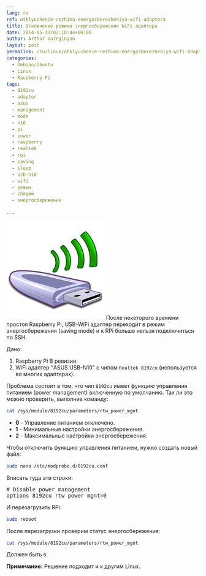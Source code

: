 ```yaml
---
lang: ru
ref: otklyuchenie-rezhima-energosberezheniya-wifi-adaptera
title: Отключение режима энергосбережения WiFi адаптера
date: 2014-05-31T02:10:44+00:00
author: Arthur Gareginyan
layout: post
permalink: /ru/linux/otklyuchenie-rezhima-energosberezheniya-wifi-adaptera.html
categories:
  - Debian/Ubuntu
  - Linux
  - Raspberry Pi
tags:
  - 8192cu
  - adapter
  - asus
  - management
  - mode
  - n10
  - pi
  - power
  - raspberry
  - realtek
  - rpi
  - saving
  - sleep
  - usb-n10
  - wifi
  - режим
  - спящий
  - энергосбережение

---
```


![thumb](/images/WiFi.png)
После некоторого времени простоя Raspberry Pi, USB-WiFi адаптер переходит в режим энергосбережения (saving mode) и к RPi больше нельзя подключиться по SSH.

Дано:

1. Raspberry Pi B ревизии.
2. WiFi адаптер “ASUS USB-N10” с чипом `Realtek 8192cu` (используется во многих адаптерах).
 

Проблема состоит в том, что чип `8192cu` имеет функцию управления питанием (power management) включенную по умолчанию. Так ли это можно проверить, выполнив команду:

```sh
cat /sys/module/8192cu/parameters/rtw_power_mgnt
```

* **0** - Управление питанием отключено.
* **1** - Минимальные настройки энергосбережения.
* **2** - Максимальные настройки энергосбережения.

Чтобы отключить функцию управления питанием, нужно создать новый файл:

```sh
sudo nano /etc/modprobe.d/8192cu.conf
```

Вписать туда эти строки:

<pre>
# Disable power management
options 8192cu rtw_power_mgnt=0
</pre>

И перезагрузить RPi:

```sh
sudo reboot
```

После перезагрузки проверим статус энергосбережения:

```sh
cat /sys/module/8192cu/parameters/rtw_power_mgnt
```

Должен быть `0`.

**Примечание:** Решение подходит и к другим Linux.
